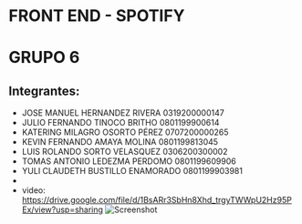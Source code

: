 # FRONT END - SPOTIFY
# GRUPO 6
## Integrantes:
* JOSE MANUEL HERNANDEZ RIVERA		0319200000147
* JULIO FERNANDO TINOCO BRITHO		0801199900614
* KATERING MILAGRO OSORTO PÉREZ		0707200000265
* KEVIN FERNANDO AMAYA MOLINA		0801199813045
* LUIS ROLANDO SORTO VELASQUEZ		0306200300002
* TOMAS ANTONIO LEDEZMA PERDOMO		0801199609906
* YULI CLAUDETH BUSTILLO ENAMORADO	0801199903981
* 
* video: https://drive.google.com/file/d/1BsARr3SbHn8Xhd_trgyTWWpU2Hz95PEx/view?usp=sharing
![Screenshot](screenshot1.png)
